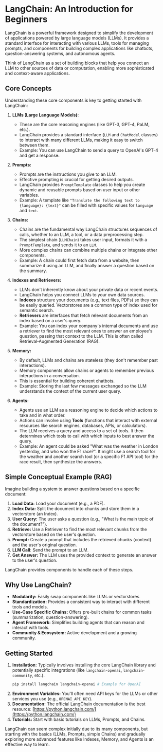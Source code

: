 # LangChain: An Introduction for Beginners

LangChain is a powerful framework designed to simplify the development of applications powered by large language models (LLMs). It provides a standard interface for interacting with various LLMs, tools for managing prompts, and components for building complex applications like chatbots, question-answering systems, and autonomous agents.

Think of LangChain as a set of building blocks that help you connect an LLM to other sources of data or computation, enabling more sophisticated and context-aware applications.

## Core Concepts

Understanding these core components is key to getting started with LangChain:

1.  **LLMs (Large Language Models):**
    *   These are the core reasoning engines (like GPT-3, GPT-4, PaLM, etc.).
    *   LangChain provides a standard interface (`LLM` and `ChatModel` classes) to interact with many different LLMs, making it easy to switch between them.
    *   Example: You can use LangChain to send a query to OpenAI's GPT-4 and get a response.

2.  **Prompts:**
    *   Prompts are the instructions you give to an LLM.
    *   Effective prompting is crucial for getting desired outputs.
    *   LangChain provides `PromptTemplate` classes to help you create dynamic and reusable prompts based on user input or other variables.
    *   Example: A template like `"Translate the following text to {language}: {text}"` can be filled with specific values for `language` and `text`.

3.  **Chains:**
    *   Chains are the fundamental way LangChain structures sequences of calls, whether to an LLM, a tool, or a data preprocessing step.
    *   The simplest chain (`LLMChain`) takes user input, formats it with a `PromptTemplate`, and sends it to an `LLM`.
    *   More complex chains can combine multiple chains or integrate other components.
    *   Example: A chain could first fetch data from a website, then summarize it using an LLM, and finally answer a question based on the summary.

4.  **Indexes and Retrievers:**
    *   LLMs don't inherently know about your private data or recent events.
    *   LangChain helps you connect LLMs to your own data sources.
    *   **Indexes** structure your documents (e.g., text files, PDFs) so they can be easily queried. Vectorstores are a common type of index used for semantic search.
    *   **Retrievers** are interfaces that fetch relevant documents from an index based on a user's query.
    *   Example: You can index your company's internal documents and use a retriever to find the most relevant ones to answer an employee's question, passing that context to the LLM. This is often called Retrieval-Augmented Generation (RAG).

5.  **Memory:**
    *   By default, LLMs and chains are stateless (they don't remember past interactions).
    *   Memory components allow chains or agents to remember previous interactions in a conversation.
    *   This is essential for building coherent chatbots.
    *   Example: Storing the last few messages exchanged so the LLM understands the context of the current user query.

6.  **Agents:**
    *   Agents use an LLM as a reasoning engine to decide which actions to take and in what order.
    *   Actions can involve using **Tools** (functions that interact with external resources like search engines, databases, APIs, or calculators).
    *   The LLM receives a query and access to a set of tools. It then determines which tools to call with which inputs to best answer the query.
    *   Example: An agent could be asked "What was the weather in London yesterday, and who won the F1 race?". It might use a search tool for the weather and another search tool (or a specific F1 API tool) for the race result, then synthesize the answers.

## Simple Conceptual Example (RAG)

Imagine building a system to answer questions based on a specific document:

1.  **Load Data:** Load your document (e.g., a PDF).
2.  **Index Data:** Split the document into chunks and store them in a vectorstore (an Index).
3.  **User Query:** The user asks a question (e.g., "What is the main topic of the document?").
4.  **Retrieve:** Use a Retriever to find the most relevant chunks from the vectorstore based on the user's question.
5.  **Prompt:** Create a prompt that includes the retrieved chunks (context) and the user's original question.
6.  **LLM Call:** Send the prompt to an LLM.
7.  **Get Answer:** The LLM uses the provided context to generate an answer to the user's question.

LangChain provides components to handle each of these steps.

## Why Use LangChain?

*   **Modularity:** Easily swap components like LLMs or vectorstores.
*   **Standardization:** Provides a consistent way to interact with different tools and models.
*   **Use-Case Specific Chains:** Offers pre-built chains for common tasks (summarization, question-answering).
*   **Agent Framework:** Simplifies building agents that can reason and interact with tools.
*   **Community & Ecosystem:** Active development and a growing community.

## Getting Started

1.  **Installation:** Typically involves installing the core LangChain library and potentially specific integrations (like `langchain-openai`, `langchain-community`, etc.).
    ```bash
    pip install langchain langchain-openai # Example for OpenAI
    ```
2.  **Environment Variables:** You'll often need API keys for the LLMs or other services you use (e.g., `OPENAI_API_KEY`).
3.  **Documentation:** The official LangChain documentation is the best resource: [https://python.langchain.com/](https://python.langchain.com/)
4.  **Tutorials:** Start with basic tutorials on LLMs, Prompts, and Chains.

LangChain can seem complex initially due to its many components, but starting with the basics (LLMs, Prompts, simple Chains) and gradually exploring more advanced features like Indexes, Memory, and Agents is an effective way to learn.